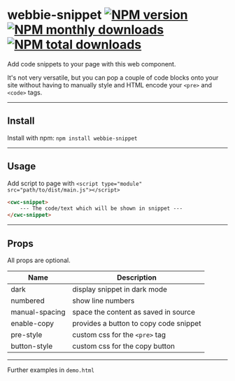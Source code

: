 # webbie-snippet [![NPM version](https://img.shields.io/npm/v/webbie-snippet.svg?style=flat)](https://www.npmjs.com/package/webbie-snippet) [![NPM monthly downloads](https://img.shields.io/npm/dm/webbie-snippet.svg?style=flat)](https://npmjs.org/package/webbie-snippet) [![NPM total downloads](https://img.shields.io/npm/dt/webbie-snippet.svg?style=flat)](https://npmjs.org/package/webbie-snippet)

Add code snippets to your page with this web component.

It's not very versatile, but you can pop a couple of code blocks onto your site without having to manually style and HTML encode your `<pre>` and `<code>` tags.

---

## Install

Install with npm: `npm install webbie-snippet`

---

## Usage

Add script to page with `<script type="module" src="path/to/dist/main.js"></script>`

```html
<cwc-snippet>
    --- The code/text which will be shown in snippet ---
</cwc-snippet>
```

---

## Props

All props are optional.

| Name | Description |
| ---- | ----------- |
| dark | display snippet in dark mode |
| numbered | show line numbers |
| manual-spacing | space the content as saved in source |
| enable-copy | provides a button to copy code snippet |
| pre-style | custom css for the `<pre>` tag |
| button-style | custom css for the copy button |

---

Further examples in `demo.html`